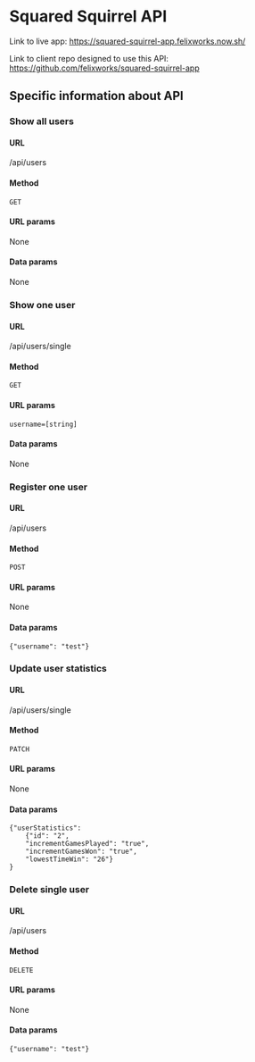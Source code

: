 # Squared Squirrel API

Link to live app: https://squared-squirrel-app.felixworks.now.sh/

Link to client repo designed to use this API: https://github.com/felixworks/squared-squirrel-app

## Specific information about API

### Show all users

#### URL

/api/users

#### Method

    GET

#### URL params

None

#### Data params

None

### Show one user

#### URL

/api/users/single

#### Method

    GET

#### URL params

    username=[string]

#### Data params

None

### Register one user

#### URL

/api/users

#### Method

    POST

#### URL params

None

#### Data params

    {"username": "test"}

### Update user statistics

#### URL

/api/users/single

#### Method

    PATCH

#### URL params

None

#### Data params

    {"userStatistics":
        {"id": "2",
        "incrementGamesPlayed": "true",
        "incrementGamesWon": "true",
        "lowestTimeWin": "26"}
    }

### Delete single user

#### URL

/api/users

#### Method

    DELETE

#### URL params

None

#### Data params

    {"username": "test"}
